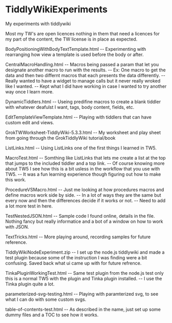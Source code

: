 # TiddlyWikiExperiments
My experiments with tiddlywiki

Most my TW's are open licences nothing in them that need a licences for my part of the content, the TW license is in place as expected.

BodyPositioningWithBodyTextTemplate.html
-- Experimenting with rearranging how view a template is used before the body or after.

CentralMacroHandling.html
-- Macros being passed a param that let you designate another macro to run with the results.
-- Ex: One macro to get the data and then two differnt macros that each presents the data differently.
-- Really wanted to have a widget to manage calls but it never really wroked like I wanted.
-- Kept what I did have working in case I wanted to try another way once I learn more.

DynamicTiddlers.html
-- Useing predifine macros to create a blank tiddler with whatever deafulst I want, tags, body content, fields, etc.

EditTemplateViewTemplate.html
-- Playing with tiddlers that can have custom edit and views.

GrokTWWorksheet-TiddlyWiki-5.3.3.html
-- My worksheet and play sheet from going through the GrokTiddlyWiki tutorial/book

ListLinks.html
-- Using ListLinks one of the first things I learned in TW5.

MacroTest.html
-- Somthing like ListLinks that lets me create a list at the top that jumps to the included tiddler and a top link.
-- Of course knowing more about TW5 I see how this is a bit usless in the workflow that you use with TW5.
-- It was a fun learning experience though figuring out how to make this work.

ProcedureVSMacro.html
-- Just me looking at how procedures macros and define macros work side by side.
-- In a lot of ways they are the same but every now and then the differences decide if it works or not.
-- Need to add a lot more test in here.

TestNestedJSON.html
-- Sample code I found online, details in the file. Nothing fancy but really informatice and a bot of a window on how to work with JSON.

TextTricks.html
-- More playing around, recording samples for future reference.

TiddlyWikiNodeExperiment.zip
-- I set up the node.js tiddlywiki and made a test plugin because some of the instruction I was finding were a bit confusing. Saved back what ui came up with for future refrence.

TinkaPluginWorkingTest.html
-- Same test plugin from the node.js test only this is a normal TW5 with the plugin and Tinka plugin installed.
-- I use the Tinka plugin quite a lot.

parameterized-svg-testing.html
-- Playing with paramterized svg, to see what I can do with some custom svgs.

table-of-contents-test.html
-- As described in the name, just set up some dummy files and a TOC to see how it works.
